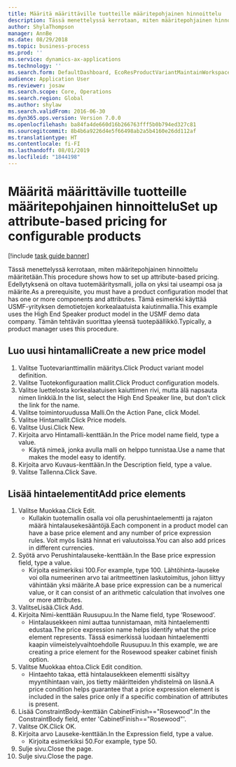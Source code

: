 ```yaml
---
title: Määritä määrittäville tuotteille määritepohjainen hinnoittelu
description: Tässä menettelyssä kerrotaan, miten määritepohjainen hinnoittelu määritetään.
author: ShylaThompson
manager: AnnBe
ms.date: 08/29/2018
ms.topic: business-process
ms.prod: ''
ms.service: dynamics-ax-applications
ms.technology: ''
ms.search.form: DefaultDashboard, EcoResProductVariantMaintainWorkspace, PCProductConfigurationModelListPage, PCPriceModelList, PCPriceModel, PCConstraintEditor
audience: Application User
ms.reviewer: josaw
ms.search.scope: Core, Operations
ms.search.region: Global
ms.author: shylaw
ms.search.validFrom: 2016-06-30
ms.dyn365.ops.version: Version 7.0.0
ms.openlocfilehash: ba84fa4de660d16b266763fff5b0b794ed327c81
ms.sourcegitcommit: 8b4b6a9226d4e5f66498ab2a5b4160e26dd112af
ms.translationtype: HT
ms.contentlocale: fi-FI
ms.lasthandoff: 08/01/2019
ms.locfileid: "1844198"
---
```

# <a name="set-up-attribute-based-pricing-for-configurable-products"></a><span data-ttu-id="6e441-103">Määritä määrittäville tuotteille määritepohjainen hinnoittelu</span><span class="sxs-lookup"><span data-stu-id="6e441-103">Set up attribute-based pricing for configurable products</span></span>

[!include [task guide banner](../../includes/task-guide-banner.md)]

<span data-ttu-id="6e441-104">Tässä menettelyssä kerrotaan, miten määritepohjainen hinnoittelu määritetään.</span><span class="sxs-lookup"><span data-stu-id="6e441-104">This procedure shows how to set up attribute-based pricing.</span></span> <span data-ttu-id="6e441-105">Edellytyksenä on oltava tuotemääritysmalli, jolla on yksi tai useampi osa ja määrite.</span><span class="sxs-lookup"><span data-stu-id="6e441-105">As a prerequisite, you must have a product configuration model that has one or more components and attributes.</span></span> <span data-ttu-id="6e441-106">Tämä esimerkki käyttää USMF-yrityksen demotietojen korkealaatuista kaiutinmallia.</span><span class="sxs-lookup"><span data-stu-id="6e441-106">This example uses the High End Speaker product model in the USMF demo data company.</span></span> <span data-ttu-id="6e441-107">Tämän tehtävän suorittaa yleensä tuotepäällikkö.</span><span class="sxs-lookup"><span data-stu-id="6e441-107">Typically, a product manager uses this procedure.</span></span>


## <a name="create-a-new-price-model"></a><span data-ttu-id="6e441-108">Luo uusi hintamalli</span><span class="sxs-lookup"><span data-stu-id="6e441-108">Create a new price model</span></span>
1. <span data-ttu-id="6e441-109">Valitse Tuotevarianttimallin määritys.</span><span class="sxs-lookup"><span data-stu-id="6e441-109">Click Product variant model definition.</span></span>
2. <span data-ttu-id="6e441-110">Valitse Tuotekonfiguraation mallit.</span><span class="sxs-lookup"><span data-stu-id="6e441-110">Click Product configuration models.</span></span>
3. <span data-ttu-id="6e441-111">Valitse luettelosta korkealaatuisen kaiuttimen rivi, mutta älä napsauta nimen linkkiä.</span><span class="sxs-lookup"><span data-stu-id="6e441-111">In the list, select the High End Speaker line, but don’t click the link for the name.</span></span>
4. <span data-ttu-id="6e441-112">Valitse toimintoruudussa Malli.</span><span class="sxs-lookup"><span data-stu-id="6e441-112">On the Action Pane, click Model.</span></span>
5. <span data-ttu-id="6e441-113">Valitse Hintamallit.</span><span class="sxs-lookup"><span data-stu-id="6e441-113">Click Price models.</span></span>
6. <span data-ttu-id="6e441-114">Valitse Uusi.</span><span class="sxs-lookup"><span data-stu-id="6e441-114">Click New.</span></span>
7. <span data-ttu-id="6e441-115">Kirjoita arvo Hintamalli-kenttään.</span><span class="sxs-lookup"><span data-stu-id="6e441-115">In the Price model name field, type a value.</span></span>
    * <span data-ttu-id="6e441-116">Käytä nimeä, jonka avulla malli on helppo tunnistaa.</span><span class="sxs-lookup"><span data-stu-id="6e441-116">Use a name that makes the model easy to identify.</span></span>  
8. <span data-ttu-id="6e441-117">Kirjoita arvo Kuvaus-kenttään.</span><span class="sxs-lookup"><span data-stu-id="6e441-117">In the Description field, type a value.</span></span>
9. <span data-ttu-id="6e441-118">Valitse Tallenna.</span><span class="sxs-lookup"><span data-stu-id="6e441-118">Click Save.</span></span>

## <a name="add-price-elements"></a><span data-ttu-id="6e441-119">Lisää hintaelementit</span><span class="sxs-lookup"><span data-stu-id="6e441-119">Add price elements</span></span>
1. <span data-ttu-id="6e441-120">Valitse Muokkaa.</span><span class="sxs-lookup"><span data-stu-id="6e441-120">Click Edit.</span></span>
    * <span data-ttu-id="6e441-121">Kullakin tuotemallin osalla voi olla perushintaelementti ja rajaton määrä hintalausekesääntöjä.</span><span class="sxs-lookup"><span data-stu-id="6e441-121">Each component in a product model can have a base price element and any number of price expression rules.</span></span> <span data-ttu-id="6e441-122">Voit myös lisätä hinnat eri valuutoissa.</span><span class="sxs-lookup"><span data-stu-id="6e441-122">You can also add prices in different currencies.</span></span>  
2. <span data-ttu-id="6e441-123">Syötä arvo Perushintalauseke-kenttään.</span><span class="sxs-lookup"><span data-stu-id="6e441-123">In the Base price expression field, type a value.</span></span>
    * <span data-ttu-id="6e441-124">Kirjoita esimerkiksi 100.</span><span class="sxs-lookup"><span data-stu-id="6e441-124">For example, type 100.</span></span>   <span data-ttu-id="6e441-125">Lähtöhinta-lauseke voi olla numeerinen arvo tai aritmeettinen laskutoimitus, johon liittyy vähintään yksi määrite.</span><span class="sxs-lookup"><span data-stu-id="6e441-125">A base price expression can be a numerical value, or it can consist of an arithmetic calculation that involves one or more attributes.</span></span>  
3. <span data-ttu-id="6e441-126">ValitseLisää.</span><span class="sxs-lookup"><span data-stu-id="6e441-126">Click Add.</span></span>
4. <span data-ttu-id="6e441-127">Kirjoita Nimi-kenttään Ruusupuu.</span><span class="sxs-lookup"><span data-stu-id="6e441-127">In the Name field, type ‘Rosewood’.</span></span>
    * <span data-ttu-id="6e441-128">Hintalausekkeen nimi auttaa tunnistamaan, mitä hintaelementti edustaa.</span><span class="sxs-lookup"><span data-stu-id="6e441-128">The price expression name helps identify what the price element represents.</span></span> <span data-ttu-id="6e441-129">Tässä esimerkissä luodaan hintaelementti kaapin viimeistelyvaihtoehdolle Ruusupuu.</span><span class="sxs-lookup"><span data-stu-id="6e441-129">In this example, we are creating a price element for the Rosewood speaker cabinet finish option.</span></span>  
5. <span data-ttu-id="6e441-130">Valitse Muokkaa ehtoa.</span><span class="sxs-lookup"><span data-stu-id="6e441-130">Click Edit condition.</span></span>
    * <span data-ttu-id="6e441-131">Hintaehto takaa, että hintalausekkeen elementti sisältyy myyntihintaan vain, jos tietty määritteiden yhdistelmä on läsnä.</span><span class="sxs-lookup"><span data-stu-id="6e441-131">A price condition helps guarantee that a price expression element is included in the sales price only if a specific combination of attributes is present.</span></span>  
6. <span data-ttu-id="6e441-132">Lisää ConstraintBody-kenttään CabinetFinish=="Rosewood".</span><span class="sxs-lookup"><span data-stu-id="6e441-132">In the ConstraintBody field, enter 'CabinetFinish=="Rosewood"'.</span></span>
7. <span data-ttu-id="6e441-133">Valitse OK.</span><span class="sxs-lookup"><span data-stu-id="6e441-133">Click OK.</span></span>
8. <span data-ttu-id="6e441-134">Kirjoita arvo Lauseke-kenttään.</span><span class="sxs-lookup"><span data-stu-id="6e441-134">In the Expression field, type a value.</span></span>
    * <span data-ttu-id="6e441-135">Kirjoita esimerkiksi 50.</span><span class="sxs-lookup"><span data-stu-id="6e441-135">For example, type 50.</span></span>  
9. <span data-ttu-id="6e441-136">Sulje sivu.</span><span class="sxs-lookup"><span data-stu-id="6e441-136">Close the page.</span></span>
10. <span data-ttu-id="6e441-137">Sulje sivu.</span><span class="sxs-lookup"><span data-stu-id="6e441-137">Close the page.</span></span>

